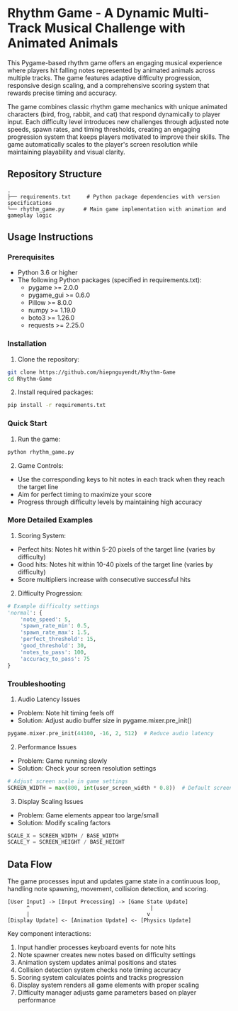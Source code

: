 # Rhythm Game - A Dynamic Multi-Track Musical Challenge with Animated Animals

This Pygame-based rhythm game offers an engaging musical experience where players hit falling notes represented by animated animals across multiple tracks. The game features adaptive difficulty progression, responsive design scaling, and a comprehensive scoring system that rewards precise timing and accuracy.

The game combines classic rhythm game mechanics with unique animated characters (bird, frog, rabbit, and cat) that respond dynamically to player input. Each difficulty level introduces new challenges through adjusted note speeds, spawn rates, and timing thresholds, creating an engaging progression system that keeps players motivated to improve their skills. The game automatically scales to the player's screen resolution while maintaining playability and visual clarity.

## Repository Structure
```
.
├── requirements.txt     # Python package dependencies with version specifications
└── rhythm_game.py      # Main game implementation with animation and gameplay logic
```

## Usage Instructions
### Prerequisites
- Python 3.6 or higher
- The following Python packages (specified in requirements.txt):
  - pygame >= 2.0.0
  - pygame_gui >= 0.6.0
  - Pillow >= 8.0.0
  - numpy >= 1.19.0
  - boto3 >= 1.26.0
  - requests >= 2.25.0

### Installation
1. Clone the repository:
```bash
git clone https://github.com/hiepnguyendt/Rhythm-Game
cd Rhythm-Game
```

2. Install required packages:
```bash
pip install -r requirements.txt
```

### Quick Start
1. Run the game:
```bash
python rhythm_game.py
```

2. Game Controls:
- Use the corresponding keys to hit notes in each track when they reach the target line
- Aim for perfect timing to maximize your score
- Progress through difficulty levels by maintaining high accuracy

### More Detailed Examples
1. Scoring System:
- Perfect hits: Notes hit within 5-20 pixels of the target line (varies by difficulty)
- Good hits: Notes hit within 10-40 pixels of the target line (varies by difficulty)
- Score multipliers increase with consecutive successful hits

2. Difficulty Progression:
```python
# Example difficulty settings
'normal': {
    'note_speed': 5,
    'spawn_rate_min': 0.5,
    'spawn_rate_max': 1.5,
    'perfect_threshold': 15,
    'good_threshold': 30,
    'notes_to_pass': 100,
    'accuracy_to_pass': 75
}
```

### Troubleshooting
1. Audio Latency Issues
- Problem: Note hit timing feels off
- Solution: Adjust audio buffer size in pygame.mixer.pre_init()
```python
pygame.mixer.pre_init(44100, -16, 2, 512)  # Reduce audio latency
```

2. Performance Issues
- Problem: Game running slowly
- Solution: Check your screen resolution settings
```python
# Adjust screen scale in game settings
SCREEN_WIDTH = max(800, int(user_screen_width * 0.8))  # Default screen scale
```

3. Display Scaling Issues
- Problem: Game elements appear too large/small
- Solution: Modify scaling factors
```python
SCALE_X = SCREEN_WIDTH / BASE_WIDTH
SCALE_Y = SCREEN_HEIGHT / BASE_HEIGHT
```

## Data Flow
The game processes input and updates game state in a continuous loop, handling note spawning, movement, collision detection, and scoring.

```ascii
[User Input] -> [Input Processing] -> [Game State Update]
      ^                                      |
      |                                     v
[Display Update] <- [Animation Update] <- [Physics Update]
```

Key component interactions:
1. Input handler processes keyboard events for note hits
2. Note spawner creates new notes based on difficulty settings
3. Animation system updates animal positions and states
4. Collision detection system checks note timing accuracy
5. Scoring system calculates points and tracks progression
6. Display system renders all game elements with proper scaling
7. Difficulty manager adjusts game parameters based on player performance
